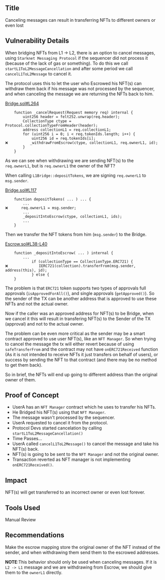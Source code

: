 ## Title
Canceling messages can result in transferring NFTs to different owners or even lost

## Vulnerability Details
When bridging NFTs from L1 -> L2, there is an option to cancel messages, using `Starknet Messaging Protocol` if the sequencer did not process it (because of the lack of gas or something). To do this we call `startL1ToL2MessageCancellation` and after some period we call `cancelL1ToL2Message` to cancel it.

The protocol uses this to let the user who Escrowed his NFT(s) can withdraw them back if his message was not processed by the sequencer, and when canceling the message we are returning the NFTs back to him.

[Bridge.sol#L264](https://github.com/Cyfrin/2024-07-ark-project/blob/main/apps/blockchain/ethereum/src/Bridge.sol#L264)
```solidity
    function _cancelRequest(Request memory req) internal {
        uint256 header = felt252.unwrap(req.header);
        CollectionType ctype = Protocol.collectionTypeFromHeader(header);
        address collectionL1 = req.collectionL1;
        for (uint256 i = 0; i < req.tokenIds.length; i++) {
            uint256 id = req.tokenIds[i];
❌️          _withdrawFromEscrow(ctype, collectionL1, req.ownerL1, id);
        }
    }
```

As we can see when withdrawing we are sending NFT(s) to the `req.ownerL1`, but is `req.ownerL1` the owner of the NFT?

When calling `L1Bridge::depositTokens`, we are signing `req.ownerL1` to `msg.sender`.

[Bridge.sol#L117](https://github.com/Cyfrin/2024-07-ark-project/blob/main/apps/blockchain/ethereum/src/Bridge.sol#L117)
```solidity
    function depositTokens( ... ) ... {
        ...
❌️      req.ownerL1 = msg.sender;
        ...
        _depositIntoEscrow(ctype, collectionL1, ids);
        ...
    }
```

Then we transfer the NFT tokens from him (`msg.sender`) to the Bridge.

[Escrow.sol#L38-L40](https://github.com/Cyfrin/2024-07-ark-project/blob/main/apps/blockchain/ethereum/src/Escrow.sol#L38-L40)
```solidity
    function _depositIntoEscrow( ... ) internal {
        ...
            if (collectionType == CollectionType.ERC721) {
❌️              IERC721(collection).transferFrom(msg.sender, address(this), id);
            } else {
    }
```

The problem is that `ERC721` token supports two types of approvals full approvals (`isApprovedForAll()`), and single approvals (`getApproved()`). So the sender of the TX can be another address that is approved to use these NFTs and not the actual owner.

Now if the caller was an approved address for NFT(s) to be Bridge, when we cancel it this will result in transfering NFT(s) to the Sender of the TX (approval) and not to the actual owner.

The problem can be even more critical as the sender may be a smart contract approved to use user NFT(s), like an `NFT Manager`. So when trying to cancel the message the tx will either revert because of using `safeTransferFrom` and the contract may not have `onERC721Received` function (As it is not intended to receive NFTs it just transfers on behalf of users), or success by sending the NFT to that contract (and there may be no method to get them back).

So in brief, the NFTs will end up going to different address than the original owner of them.

## Proof of Concept
- UserA has an `NFT Manager` contract which he uses to transfer his NFTs.
- He Bridged his NFT(s) using that `NFT Manager`.
- The message wasn't processed by the sequencer.
- UserA requested to cancel it from the protocol.
- Protocol Devs started cancelation by calling `startL1ToL2MessageCancellation()`
- Time Passes...
- UserA called `cancelL1ToL2Message()` to cancel the message and take his NFT(s) back.
- NFT(s) is going to be sent to the `NFT Manager` and not the original owner.
- Transaction reverted as NFT manager is not implementing `onERC721Received()`.

## Impact
NFT(s) will get transferred to an incorrect owner or even lost forever.

## Tools Used
Manual Review

## Recommendations
Make the escrow mapping store the original owner of the NFT instead of the sender, and when withdrawing them send them to the escrowed addresses.

**NOTE**:This behavior should only be used when canceling messages. If it is `L2 -> L1` message and we are withdrawing from Escrow, we should give them to the `ownerL1` directly.
